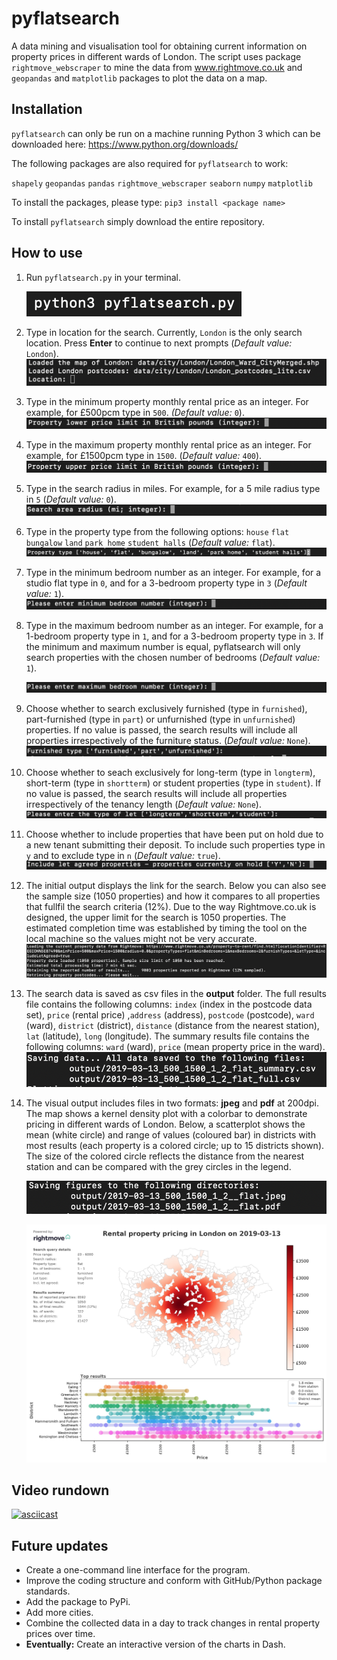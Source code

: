 # pyflatsearch
A data mining and visualisation tool for obtaining current information on property prices in different wards of London. The script uses package <code>rightmove_webscraper</code> to mine the data from www.rightmove.co.uk and <code>geopandas</code> and <code>matplotlib</code> packages to plot the data on a map.

## Installation

`pyflatsearch` can only be run on a machine running Python 3 which can be downloaded here: https://www.python.org/downloads/

The following packages are also required for  `pyflatsearch` to work:

`shapely` `geopandas` `pandas` `rightmove_webscraper` `seaborn` `numpy` `matplotlib`

To install the packages, please type: `pip3 install <package name>` 

To install `pyflatsearch` simply download the entire repository.

## How to use
1. Run <code>pyflatsearch.py</code> in your terminal.

   ![image-20190313000242524](data/img/image-20190313000242524.png)

2. Type in location for the search. Currently, `London` is the only search location. Press **Enter** to continue to next prompts (*Default value:* `London`).
   ![image-20190313000528085](data/img/image-20190313000528085.png)

3. Type in the minimum property monthly rental price as an integer. For example, for £500pcm type in `500`. *(Default value:* `0`).
   ![image-20190313000630581](data/img/image-20190313000630581.png)

4. Type in the maximum property monthly rental price as an integer. For example, for £1500pcm type in `1500`. (*Default value:* `400`).
   ![image-20190313000751953](data/img/image-20190313000751953.png)

5. Type in the search radius in miles. For example, for a 5 mile radius type in `5` (*Default value:* `0`).
   ![image-20190313001450245](data/img/image-20190313001450245.png)

6. Type in the property type from the following options: `house` `flat` `bungalow` `land` `park home` `student halls` (*Default value:* `flat`).
   ![image-20190313001757523](data/img/image-20190313001757523.png)

7. Type in the minimum bedroom number as an integer. For example, for a studio flat type in `0`, and for a 3-bedroom property type in `3` (*Default value:* `1`).
   ![image-20190313002114266](data/img/image-20190313002114266.png)

8. Type in the maximum bedroom number as an integer. For example, for a 1-bedroom property type in `1`, and for a 3-bedroom property type in `3`. If the minimum and maximum number is equal, pyflatsearch will only search properties with the chosen number of bedrooms (*Default value:* `1`).

   ![image-20190313002323017](data/img/image-20190313002323017.png)

9. Choose whether to search exclusively furnished (type in `furnished`), part-furnished (type in `part`) or unfurnished (type in `unfurnished`) properties. If no value is passed, the search results will include all properties irrespectively of the furniture status. (*Default value:* `None`). 
   ![image-20190313002629554](data/img/image-20190313002629554.png)

10. Choose whether to seach exclusively for long-term (type in `longterm`), short-term (type in `shortterm`) or student properties (type in `student`). If no value is passed, the search results will include all properties irrespectively of the tenancy length (*Default value:* `None`).  
    ![image-20190313002842297](data/img/image-20190313002842297.png)

11. Choose whether to include properties that have been put on hold due to a new tenant submitting their deposit. To include such properties type in `y` and to exclude type in `n` (*Default value:* `true`).
    ![image-20190313003057226](data/img/image-20190313003057226.png)

12. The initial output displays the link for the search. Below you can also see the sample size (1050 properties) and how it compares to all properties that fullfil the search criteria (12%). Due to the way Rightmove.co.uk is designed, the upper limit for the search is 1050 properties. The estimated completion time was established by timing the tool on the local machine so the values might not be very accurate.
    ![image-20190313003619025](data/img/image-20190313003619025.png)

13. The search data is saved as csv files in the **output** folder. The full results file contains the following columns: `index` (index in the postcode data set), `price` (rental price) ,`address` (address), `postcode` (postcode), `ward` (ward), `district` (district), `distance` (distance from the nearest station), `lat` (latitude), `long` (longitude). The summary results file contains the following columns: `ward` (ward), `price` (mean property price in the ward).
    ![image-20190313004450752](data/img/image-20190313004450752.png)

14. The visual output includes files in two formats: **jpeg** and **pdf** at 200dpi. The map shows a kernel density plot with a colorbar to demonstrate pricing in different wards of London. Below, a scatterplot shows the mean (white circle) and range of values (coloured bar) in districts with most results (each property is a colored circle; up to 15 districts shown). The size of the colored circle reflects the distance from the nearest station and can be compared with the grey circles in the legend.

    ![image-20190313010110749](data/img/image-20190313010110749.png)

    ![image-20190313010442411](data/img/image-20190313010442411.png)
    
## Video rundown
[![asciicast](https://asciinema.org/a/MZkQ6tx6kpfIrMzaVUSS5s1mJ.svg)](https://asciinema.org/a/MZkQ6tx6kpfIrMzaVUSS5s1mJ)


## Future updates

- Create a one-command line interface for the program.
- Improve the coding structure and conform with GitHub/Python package standards.
- Add the package to PyPi.
- Add more cities.
- Combine the collected data in a day to track changes in rental property prices over time.
- **Eventually:** Create an interactive version of the charts in Dash.
